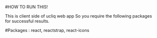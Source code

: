 #HOW TO RUN THIS!

This is client side of ucliq web app
So you require the following packages for successful results.

#Packages : react, reactstrap, react-icons
